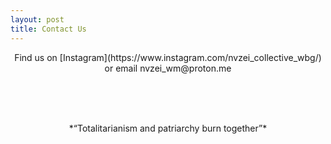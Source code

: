 ```yaml
---
layout: post
title: Contact Us
---
```


 <p><center>Find us on [Instagram](https://www.instagram.com/nvzei_collective_wbg/)
or email nvzei_wm@proton.me </center></p>

<br>
<br>
<br>

 <p><center>*“Totalitarianism and patriarchy burn together”*</center></p>
